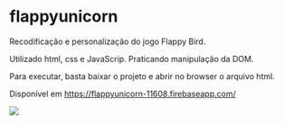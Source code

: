 # flappyunicorn

Recodificação e personalização do jogo Flappy Bird.

Utilizado html, css e JavaScrip. 
Praticando manipulação da DOM.

Para executar, basta baixar o projeto e abrir no browser o arquivo html.

Disponível em https://flappyunicorn-11608.firebaseapp.com/

<img src="https://pbs.twimg.com/media/EXltRluXsAYUVLK?format=jpg&name=large" />

